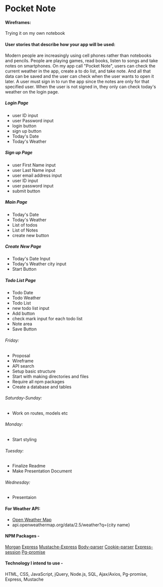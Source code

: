 # Pocket Note

#### Wireframes: 
Trying it on my own notebook

#### User stories that describe how your app will be used:
Modern people are increasingly using cell phones rather than notebooks and pencils. People are playing games, read books, listen to songs and take notes on smartphones. On my app call "Pocket Note",  users can check the current weather in the app, create a to do list, and take note. And all that data can be saved and the user can check when the user wants to open it later.
A user must sign in to run the app since the notes are only for that specified user. 
When the user is not signed in, they only can check today's weather on the login page. 

##### Login Page 
- user ID input
- user Password input
- login button
- sign up button
- Today's Date
- Today's Weather

##### Sign up Page 
- user First Name input
- user Last Name input
- user email address input
- user ID input
- user password input
- submit button

##### Main Page 
- Today's Date
- Today's Weather
- List of todos
- List of Notes
- create new button

##### Create New Page 
- Today's Date Input
- Today's Weather city input
- Start Button

##### Todo List Page 
- Todo Date
- Todo Weather
- Todo List
- new todo list input
- Add button
- check mark input for each todo list
- Note area
- Save Button

###### Friday:
- Proposal
- Wireframe 
- API search 
- Setup basic structure
- Start with making directories and files 
- Require all npm packages 
- Create a database and tables 

###### Saturday-Sunday:
- Work on routes, models etc

###### Monday:
- Start styling 

###### Tuesday:
- Finalize Readme
- Make Presentation Document

###### Wednesday: 
- Presentaion

#### For Weather API: 
* [Open Weather Map](http://openweathermap.org/current)
* api.openweathermap.org/data/2.5/weather?q={city name}

#### NPM Packages -
[Morgan](https://www.npmjs.com/package/morgan)
[Express](https://www.npmjs.com/package/express)
[Mustache-Express](https://www.npmjs.com/package/mustache-express)
[Body-parser](https://www.npmjs.com/package/body-parser)
[Cookie-parser](https://www.npmjs.com/package/cookie-parser)
[Express-session](https://www.npmjs.com/package/express-session)
[Pg-promise](https://www.npmjs.com/package/pg-promise)

#### Technology I intend to use - 
HTML, CSS, JavaScript, jQuery, Node.js, SQL, Ajax/Axios, Pg-promise, Express, Mustache 
